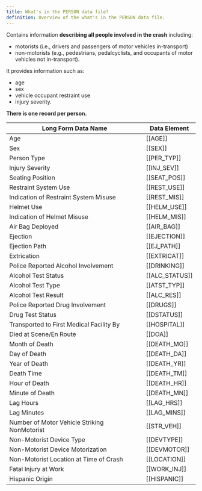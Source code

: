 ```yaml
---
title: What's in the PERSON data file?
definition: Overview of the what's in the PERSON data file.
---
```

Contains information **describing all people involved in the crash** including:

- motorists (i.e., drivers and passengers of motor vehicles in-transport)
- non-motorists (e.g., pedestrians, pedalcyclists, and occupants of motor vehicles not in-transport). 

It provides information such as:
- age
- sex
- vehicle occupant restraint use
- injury severity. 

**There is one record per person.**

| Long Form Data Name                                      | Data Element   |
| -------------------------------------------------------- | -------------- |
| Age                                                      | [[AGE]]        |
| Sex                                                      | [[SEX]]        |
| Person Type                                              | [[PER_TYP]]    |
| Injury Severity                                          | [[INJ_SEV]]    |
| Seating Position                                         | [[SEAT_POS]]   |
| Restraint System Use                                     | [[REST_USE]]   |
| Indication of Restraint System Misuse                   | [[REST_MIS]]   |
| Helmet Use                                               | [[HELM_USE]]   |
| Indication of Helmet Misuse                              | [[HELM_MIS]]   |
| Air Bag Deployed                                         | [[AIR_BAG]]    |
| Ejection                                                 | [[EJECTION]]   |
| Ejection Path                                            | [[EJ_PATH]]    |
| Extrication                                              | [[EXTRICAT]]   |
| Police Reported Alcohol Involvement                      | [[DRINKING]]   |
| Alcohol Test Status                                      | [[ALC_STATUS]] |
| Alcohol Test Type                                        | [[ATST_TYP]]   |
| Alcohol Test Result                                      | [[ALC_RES]]    |
| Police Reported Drug Involvement                         | [[DRUGS]]      |
| Drug Test Status                                         | [[DSTATUS]]    |
| Transported to First Medical Facility By                 | [[HOSPITAL]]   |
| Died at Scene/En Route                                   | [[DOA]]        |
| Month of Death                                           | [[DEATH_MO]]   |
| Day of Death                                             | [[DEATH_DA]]   |
| Year of Death                                            | [[DEATH_YR]]   |
| Death Time                                               | [[DEATH_TM]]   |
| Hour of Death                                            | [[DEATH_HR]]   |
| Minute of Death                                          | [[DEATH_MN]]   |
| Lag Hours                                                | [[LAG_HRS]]    |
| Lag Minutes                                              | [[LAG_MINS]]   |
| Number of Motor Vehicle Striking NonMotorist            | [[STR_VEH]]    |
| Non-Motorist Device Type                                 | [[DEVTYPE]]    |
| Non-Motorist Device Motorization                         | [[DEVMOTOR]]   |
| Non-Motorist Location at Time of Crash                   | [[LOCATION]]   |
| Fatal Injury at Work                                     | [[WORK_INJ]]   |
| Hispanic Origin                                          | [[HISPANIC]]   |
